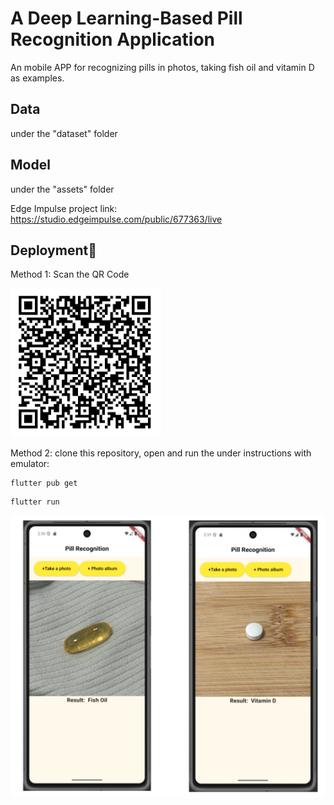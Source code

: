 # A Deep Learning-Based Pill Recognition Application

An mobile APP for recognizing pills in photos, taking fish oil and vitamin D as examples.

## Data
under the "dataset" folder

## Model
under the "assets" folder

Edge Impulse project link: https://studio.edgeimpulse.com/public/677363/live 

## Deployment🚀
Method 1: Scan the QR Code

![QRCode](images/QRCode.png)

Method 2: clone this repository, open and run the under instructions with emulator:

```
flutter pub get
```

```
flutter run
```
![APP](images/APP.png)



